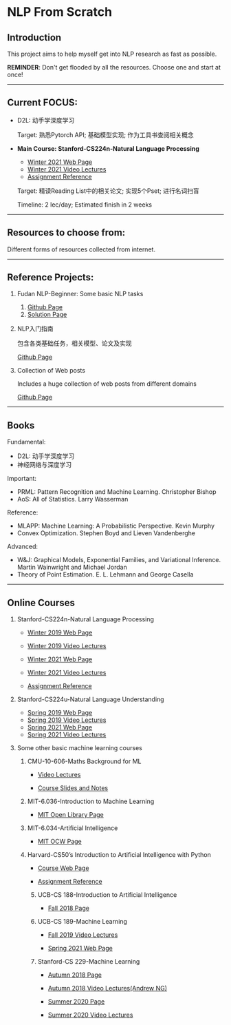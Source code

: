 # NLP From Scratch

## Introduction

This project aims to help myself get into NLP research as fast as possible.

**REMINDER**: Don't get flooded by all the resources. Choose one and start at once!

---

## Current FOCUS:

- D2L: 动手学深度学习 

  Target: 熟悉Pytorch API; 基础模型实现; 作为工具书查阅相关概念

- **Main Course: Stanford-CS224n-Natural Language Processing**

  - [Winter 2021 Web Page](https://web.stanford.edu/class/archive/cs/cs224n/cs224n.1214/)
  - [Winter 2021 Video Lectures](https://www.youtube.com/watch?v=rmVRLeJRkl4&list=PLoROMvodv4rOSH4v6133s9LFPRHjEmbmJ)
  - [Assignment Reference](https://github.com/PKUFlyingPig/CS224n)

  Target: 精读Reading List中的相关论文; 实现5个Pset; 进行名词扫盲

  Timeline: 2 lec/day; Estimated finish in 2 weeks

---

## Resources to choose from:

Different forms of resources collected from internet.

---

## Reference Projects:

1. Fudan NLP-Beginner: Some basic NLP tasks

   1. [Github Page](https://github.com/FudanNLP/nlp-beginner)
   2. [Solution Page](https://github.com/Alic-yuan/nlp-beginner-finish)
   
2. NLP入门指南

   包含各类基础任务，相关模型、论文及实现

   [Github Page](https://github.com/leerumor/nlp_tutorial)

3. Collection of Web posts

   Includes a huge collection of web posts from different domains

   [Github Page](https://github.com/ahkarami/Great-Deep-Learning-Tutorials/blob/master/NLP.md)

---

## Books

Fundamental:

- D2L: 动手学深度学习
- 神经网络与深度学习

Important:

- PRML: Pattern Recognition and Machine Learning. Christopher Bishop
- AoS: All of Statistics. Larry Wasserman

Reference:

- MLAPP: Machine Learning: A Probabilistic Perspective. Kevin Murphy
- Convex Optimization. Stephen Boyd and Lieven Vandenberghe

Advanced:

- W&J: Graphical Models, Exponential Families, and Variational Inference. Martin Wainwright and Michael Jordan
- Theory of Point Estimation. E. L. Lehmann and George Casella

---

## Online Courses

1. Stanford-CS224n-Natural Language Processing

   - [Winter 2019 Web Page](https://web.stanford.edu/class/archive/cs/cs224n/cs224n.1194/index.html#schedule)

   - [Winter 2019 Video Lectures](https://www.youtube.com/watch?v=8rXD5-xhemo&list=PLoROMvodv4rOhcuXMZkNm7j3fVwBBY42z)

   - [Winter 2021 Web Page](https://web.stanford.edu/class/archive/cs/cs224n/cs224n.1214/)

   - [Winter 2021 Video Lectures](https://www.youtube.com/watch?v=rmVRLeJRkl4&list=PLoROMvodv4rOSH4v6133s9LFPRHjEmbmJ)

   - [Assignment Reference](https://github.com/PKUFlyingPig/CS224n)

2. Stanford-CS224u-Natural Language Understanding

   - [Spring 2019 Web Page](https://web.stanford.edu/class/cs224u/2019/)
   - [Spring 2019 Video Lectures](https://www.youtube.com/watch?v=tZ_Jrc_nRJY&list=PLoROMvodv4rObpMCir6rNNUlFAn56Js20)
   - [Spring 2021 Web Page](https://web.stanford.edu/class/cs224u/)
   - [Spring 2021 Video Lectures](https://www.youtube.com/watch?v=rha64cQRLs8&list=PLoROMvodv4rPt5D0zs3YhbWSZA8Q_DyiJ)

3. Some other basic machine learning courses

   1. CMU-10-606-Maths Background for ML

      - [Video Lectures](https://www.youtube.com/playlist?list=PL7y-1rk2cCsAqRtWoZ95z-GMcecVG5mzA)

      - [Course Slides and Notes](https://github.com/geoffgordon/2022-sp-10-606-607)

   2. MIT-6.036-Introduction to Machine Learning

      - [MIT Open Library Page](https://openlearninglibrary.mit.edu/courses/course-v1:MITx+6.036+1T2019/course/)

   3. MIT-6.034-Artificial Intelligence
      - [MIT OCW Page](https://ocw.mit.edu/courses/electrical-engineering-and-computer-science/6-034-artificial-intelligence-fall-2010/index.htm)

   4. Harvard-CS50’s Introduction to Artificial Intelligence with Python

      - [Course Web Page](https://cs50.harvard.edu/ai/2020/)
      
      - [Assignment Reference](https://github.com/PKUFlyingPig/cs50_ai)
   
      5. UCB-CS 188-Introduction to Artificial Intelligence
         - [Fall 2018 Page](https://inst.eecs.berkeley.edu/~cs188/fa18/index.html)
   
   
      6. UCB-CS 189-Machine Learning
   
         - [Fall 2019 Video Lectures](https://www.youtube.com/watch?v=slGymxkELYE&list=PLOOm2AoWIPEyZazQVnIcaK2KnezpGZV-X)
         
         - [Spring 2021 Web Page](https://people.eecs.berkeley.edu/~jrs/189/)
   
      7. Stanford-CS 229-Machine Learning
   
         - [Autumn 2018 Page](http://cs229.stanford.edu/syllabus-autumn2018.html) 
         
         - [Autumn 2018 Video Lectures(Andrew NG)](https://www.youtube.com/watch?v=jGwO_UgTS7I&list=PLoROMvodv4rMiGQp3WXShtMGgzqpfVfbU)
         
         - [Summer 2020 Page](http://cs229.stanford.edu/syllabus-summer2020.html)
         
         -  [Summer 2020 Video Lectures](https://www.youtube.com/watch?v=KzH1ovd4Ots&list=PLoROMvodv4rNH7qL6-efu_q2_bPuy0adh)
   
